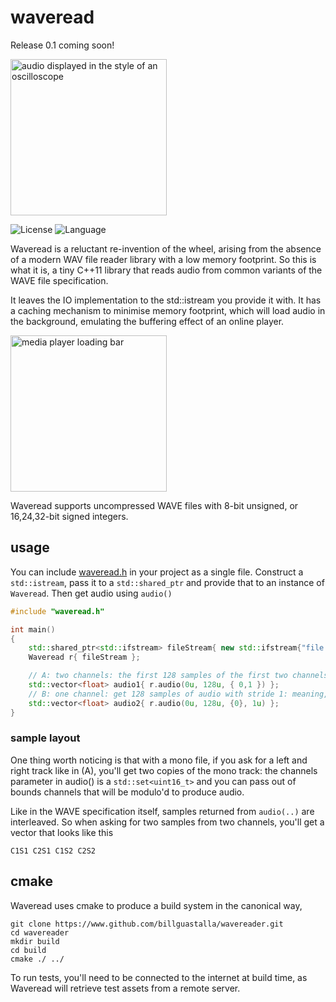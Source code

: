 # waveread

Release 0.1 coming soon!

<img src="https://billguastalla.com/binaries/wavereader/github_resources/wave-highlight.png" width="250" alt="audio displayed in the style of an oscilloscope">

![License](https://img.shields.io/badge/license-MIT-green.svg?style=flat-square) 
![Language](https://img.shields.io/badge/language-C++-blue.svg?style=flat-square) 

Waveread is a reluctant re-invention of the wheel, arising from the absence of a modern WAV file reader library with a low memory footprint.
So this is what it is, a tiny C++11 library that reads audio from common variants of the WAVE file specification.

It leaves the IO implementation to the std::istream you provide it with. It has a caching mechanism to minimise memory footprint, which will load audio in the background, emulating the buffering effect of an online player.

<img src="https://billguastalla.com/binaries/wavereader/github_resources/loadingbar.png" width="250" alt="media player loading bar">

Waveread supports uncompressed WAVE files with 8-bit unsigned, or 16,24,32-bit signed integers.

## usage

You can include <a href="https://raw.githubusercontent.com/billguastalla/wavereader/master/src/waveread.h">waveread.h</a> in your project as a single file. Construct a `std::istream`, pass it to a `std::shared_ptr` and provide that to an instance of `Waveread`. Then get audio using `audio()`

```cpp
#include "waveread.h"

int main()
{
	std::shared_ptr<std::ifstream> fileStream{ new std::ifstream{"file.wav"} };
	Waveread r{ fileStream };

	// A: two channels: the first 128 samples of the first two channels of audio.
	std::vector<float> audio1{ r.audio(0u, 128u, { 0,1 }) };
	// B: one channel: get 128 samples of audio with stride 1: meaning, pick every other sample.
	std::vector<float> audio2{ r.audio(0u, 128u, {0}, 1u) };
}
```

### sample layout
One thing worth noticing is that with a mono file, if you ask for a left and right track like in (A), you'll get two copies of the mono track: the channels parameter in audio() is a `std::set<uint16_t>` and you can pass out of bounds channels that will be modulo'd to produce audio.

Like in the WAVE specification itself, samples returned from `audio(..)` are interleaved. So when asking for two samples from two channels, you'll get a vector that looks like this
```
C1S1 C2S1 C1S2 C2S2
```

## cmake

Waveread uses cmake to produce a build system in the canonical way,
```
git clone https://www.github.com/billguastalla/wavereader.git
cd wavereader
mkdir build
cd build
cmake ./ ../
```
To run tests, you'll need to be connected to the internet at build time, as Waveread will retrieve test assets from a remote server.

<!-- Waveread is MIT licensed, so you are free to just take a copy of <a href="https://raw.githubusercontent.com/billguastalla/wavereader/master/src/waveread.h">waveread.h</a> -->
<!-- and copy it into your project, as long as you provide a copy of the <a href="https://raw.githubusercontent.com/billguastalla/wavereader/master/LICENSE.MD">license</a>. -->

